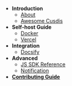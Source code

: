 - **Introduction**
  - [About](/)
  - [Awesome Cusdis](awesome.md)
- **Self-host Guide**
  - [Docker](/self-host/docker.md)
  - [Vercel](/self-host/vercel.md)
- **Integration**
  - [Docsify](/integration/docsify.md)
- **Advanced**
  - [JS SDK Reference](/advanced/sdk.md)
  - [Notification](/advanced/notification.md)
- [**Contributing Guide**](/contributing.md)